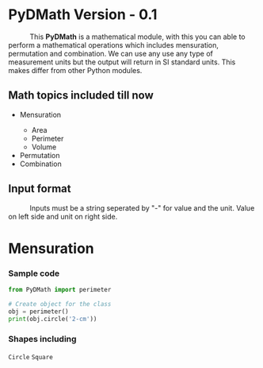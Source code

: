 # PyDMath Version - 0.1
&#160;&#160;&#160;&#160;&#160;&#160;&#160;&#160;&#160;&#160; This **PyDMath** is a mathematical module, with this you can able to perform a mathematical operations 
which includes mensuration, permutation and combination. We can use any use any type of measurement units but the output will return in SI standard units.
This makes differ from other Python modules.

## Math topics included till now
<ul>
  <li>Mensuration</li>
  <ul>
    <li>Area</li>
    <li>Perimeter</li>
    <li>Volume</li>
   </ul>
  <li>Permutation</li>
  <li>Combination</li>
</ul>

## Input format
&#160;&#160;&#160;&#160;&#160;&#160;&#160;&#160;&#160;&#160; Inputs must be a string seperated by "-" for value and the unit. Value on left side and unit on right side.

# Mensuration
### Sample code
```python
from PyDMath import perimeter

# Create object for the class
obj = perimeter()
print(obj.circle('2-cm'))
```

### Shapes including
```Circle``` ```Square```
